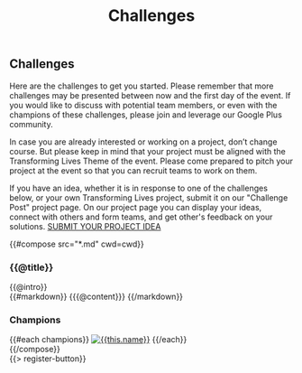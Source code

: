 ﻿---
title: Challenges
cwd: src/content/events/austin/2014/challenges
---
## <i class="icon fa-flag"></i> Challenges

Here are the challenges to get you started. Please remember that more challenges may be presented between now and the first day of the event. If you would like to discuss with potential team members, or even with the champions of these challenges, please join and leverage our Google Plus community.

In case you are already interested or working on a project, don’t change course. But please keep in mind that your project must be aligned with the Transforming Lives Theme of the event. Please come prepared to pitch your project at the event so that you can recruit teams to work on them.

If you have an idea, whether it is in response to one of the challenges below, or your own Transforming Lives project, submit it on our "Challenge Post" project page.  On our project page you can display your ideas, connect with others and form teams, and get other's feedback on your solutions. 
  <a class="button special-alternate" href="http://createatx.challengepost.com/" target="_blank">
    <i class="icon" style="content: '\f138'"></i>
    SUBMIT YOUR PROJECT IDEA
  </a>


{{#compose src="*.md" cwd=cwd}}
<div class="row">
  <div class="3u">
    <h3>{{@title}}</h3> 
  </div>
  <div class="9u challenge-description">
    <div class="expander intro">
      <span class="toggle-switch"></span>
      {{@intro}} 
    </div>
    <div class="content">
{{#markdown}}
{{{@content}}}
{{/markdown}}
    <h3>Champions</h3>
    {{#each champions}}
      <a href="{{this.url}}">
      <img src="{{../assets}}/images/sponsors/{{this.logo}}" alt="{{this.name}}"/></a>
    {{/each}}
    </div>
  </div>
</div>
{{/compose}}
<br/>
{{> register-button}}
